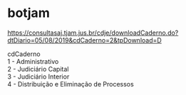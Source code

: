 # botjam
  
  
  
https://consultasaj.tjam.jus.br/cdje/downloadCaderno.do?dtDiario=05/08/2019&cdCaderno=2&tpDownload=D  
  
cdCaderno  
1 - Administrativo  
2 - Judiciário Capital  
3 - Judiciário Interior  
4 - Distribuição e Eliminação de Processos
